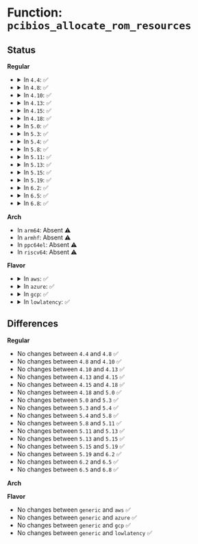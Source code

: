 # Function: <code>pcibios_allocate_rom_resources</code>

## Status
<b>Regular</b>
<ul>
<li>
<details>
<summary>In <code>4.4</code>: ✅</summary>

```c
void pcibios_allocate_rom_resources(struct pci_bus *bus);
```

**Collision:** Unique Static

**Inline:** No

**Transformation:** False

**Instances:**

```
In arch/x86/pci/i386.c (ffffffff816f5ff0)
Location: arch/x86/pci/i386.c:340
Inline: False
Direct callers:
  - arch/x86/pci/i386.c:pcibios_allocate_rom_resources
  - arch/x86/pci/i386.c:pcibios_assign_resources
  - arch/x86/pci/i386.c:pcibios_resource_survey_bus
```
**Symbols:**

```
ffffffff816f5ff0-ffffffff816f606e: pcibios_allocate_rom_resources (STB_LOCAL)
```
</details>
</li>
<li>
<details>
<summary>In <code>4.8</code>: ✅</summary>

```c
void pcibios_allocate_rom_resources(struct pci_bus *bus);
```

**Collision:** Unique Static

**Inline:** No

**Transformation:** False

**Instances:**

```
In arch/x86/pci/i386.c (ffffffff8175acb0)
Location: arch/x86/pci/i386.c:340
Inline: False
Direct callers:
  - arch/x86/pci/i386.c:pcibios_resource_survey_bus
  - arch/x86/pci/i386.c:pcibios_assign_resources
  - arch/x86/pci/i386.c:pcibios_allocate_rom_resources
```
**Symbols:**

```
ffffffff8175acb0-ffffffff8175ad2e: pcibios_allocate_rom_resources (STB_LOCAL)
```
</details>
</li>
<li>
<details>
<summary>In <code>4.10</code>: ✅</summary>

```c
void pcibios_allocate_rom_resources(struct pci_bus *bus);
```

**Collision:** Unique Static

**Inline:** No

**Transformation:** False

**Instances:**

```
In arch/x86/pci/i386.c (ffffffff81787210)
Location: arch/x86/pci/i386.c:340
Inline: False
Direct callers:
  - arch/x86/pci/i386.c:pcibios_resource_survey_bus
  - arch/x86/pci/i386.c:pcibios_assign_resources
  - arch/x86/pci/i386.c:pcibios_allocate_rom_resources
```
**Symbols:**

```
ffffffff81787210-ffffffff8178728e: pcibios_allocate_rom_resources (STB_LOCAL)
```
</details>
</li>
<li>
<details>
<summary>In <code>4.13</code>: ✅</summary>

```c
void pcibios_allocate_rom_resources(struct pci_bus *bus);
```

**Collision:** Unique Static

**Inline:** No

**Transformation:** False

**Instances:**

```
In arch/x86/pci/i386.c (ffffffff817a6410)
Location: arch/x86/pci/i386.c:340
Inline: False
Direct callers:
  - arch/x86/pci/i386.c:pcibios_resource_survey_bus
  - arch/x86/pci/i386.c:pcibios_assign_resources
  - arch/x86/pci/i386.c:pcibios_allocate_rom_resources
```
**Symbols:**

```
ffffffff817a6410-ffffffff817a6490: pcibios_allocate_rom_resources (STB_LOCAL)
```
</details>
</li>
<li>
<details>
<summary>In <code>4.15</code>: ✅</summary>

```c
void pcibios_allocate_rom_resources(struct pci_bus *bus);
```

**Collision:** Unique Static

**Inline:** No

**Transformation:** False

**Instances:**

```
In arch/x86/pci/i386.c (ffffffff8181d6b0)
Location: arch/x86/pci/i386.c:341
Inline: False
Direct callers:
  - arch/x86/pci/i386.c:pcibios_resource_survey_bus
  - arch/x86/pci/i386.c:pcibios_assign_resources
  - arch/x86/pci/i386.c:pcibios_allocate_rom_resources
```
**Symbols:**

```
ffffffff8181d6b0-ffffffff8181d730: pcibios_allocate_rom_resources (STB_LOCAL)
```
</details>
</li>
<li>
<details>
<summary>In <code>4.18</code>: ✅</summary>

```c
void pcibios_allocate_rom_resources(struct pci_bus *bus);
```

**Collision:** Unique Static

**Inline:** No

**Transformation:** False

**Instances:**

```
In arch/x86/pci/i386.c (ffffffff818678e0)
Location: arch/x86/pci/i386.c:341
Inline: False
Direct callers:
  - arch/x86/pci/i386.c:pcibios_resource_survey_bus
  - arch/x86/pci/i386.c:pcibios_assign_resources
  - arch/x86/pci/i386.c:pcibios_allocate_rom_resources
```
**Symbols:**

```
ffffffff818678e0-ffffffff8186795e: pcibios_allocate_rom_resources (STB_LOCAL)
```
</details>
</li>
<li>
<details>
<summary>In <code>5.0</code>: ✅</summary>

```c
void pcibios_allocate_rom_resources(struct pci_bus *bus);
```

**Collision:** Unique Static

**Inline:** No

**Transformation:** False

**Instances:**

```
In arch/x86/pci/i386.c (ffffffff81887920)
Location: arch/x86/pci/i386.c:341
Inline: False
Direct callers:
  - arch/x86/pci/i386.c:pcibios_resource_survey_bus
  - arch/x86/pci/i386.c:pcibios_assign_resources
  - arch/x86/pci/i386.c:pcibios_allocate_rom_resources
```
**Symbols:**

```
ffffffff81887920-ffffffff8188799e: pcibios_allocate_rom_resources (STB_LOCAL)
```
</details>
</li>
<li>
<details>
<summary>In <code>5.3</code>: ✅</summary>

```c
void pcibios_allocate_rom_resources(struct pci_bus *bus);
```

**Collision:** Unique Static

**Inline:** No

**Transformation:** False

**Instances:**

```
In arch/x86/pci/i386.c (ffffffff818d2290)
Location: arch/x86/pci/i386.c:341
Inline: False
Direct callers:
  - arch/x86/pci/i386.c:pcibios_resource_survey_bus
  - arch/x86/pci/i386.c:pcibios_assign_resources
  - arch/x86/pci/i386.c:pcibios_allocate_rom_resources
```
**Symbols:**

```
ffffffff818d2290-ffffffff818d230e: pcibios_allocate_rom_resources (STB_LOCAL)
```
</details>
</li>
<li>
<details>
<summary>In <code>5.4</code>: ✅</summary>

```c
void pcibios_allocate_rom_resources(struct pci_bus *bus);
```

**Collision:** Unique Static

**Inline:** No

**Transformation:** False

**Instances:**

```
In arch/x86/pci/i386.c (ffffffff81904640)
Location: arch/x86/pci/i386.c:341
Inline: False
Direct callers:
  - arch/x86/pci/i386.c:pcibios_resource_survey_bus
  - arch/x86/pci/i386.c:pcibios_assign_resources
  - arch/x86/pci/i386.c:pcibios_allocate_rom_resources
```
**Symbols:**

```
ffffffff81904640-ffffffff819046be: pcibios_allocate_rom_resources (STB_LOCAL)
```
</details>
</li>
<li>
<details>
<summary>In <code>5.8</code>: ✅</summary>

```c
void pcibios_allocate_rom_resources(struct pci_bus *bus);
```

**Collision:** Unique Static

**Inline:** No

**Transformation:** False

**Instances:**

```
In arch/x86/pci/i386.c (ffffffff81bb4980)
Location: arch/x86/pci/i386.c:341
Inline: False
Direct callers:
  - arch/x86/pci/i386.c:pcibios_resource_survey_bus
  - arch/x86/pci/i386.c:pcibios_assign_resources
  - arch/x86/pci/i386.c:pcibios_allocate_rom_resources
```
**Symbols:**

```
ffffffff81bb4980-ffffffff81bb49fe: pcibios_allocate_rom_resources (STB_LOCAL)
```
</details>
</li>
<li>
<details>
<summary>In <code>5.11</code>: ✅</summary>

```c
void pcibios_allocate_rom_resources(struct pci_bus *bus);
```

**Collision:** Unique Static

**Inline:** No

**Transformation:** False

**Instances:**

```
In arch/x86/pci/i386.c (ffffffff81bc9be0)
Location: arch/x86/pci/i386.c:341
Inline: False
Direct callers:
  - arch/x86/pci/i386.c:pcibios_resource_survey_bus
  - arch/x86/pci/i386.c:pcibios_assign_resources
  - arch/x86/pci/i386.c:pcibios_allocate_rom_resources
```
**Symbols:**

```
ffffffff81bc9be0-ffffffff81bc9c5e: pcibios_allocate_rom_resources (STB_LOCAL)
```
</details>
</li>
<li>
<details>
<summary>In <code>5.13</code>: ✅</summary>

```c
void pcibios_allocate_rom_resources(struct pci_bus *bus);
```

**Collision:** Unique Static

**Inline:** No

**Transformation:** False

**Instances:**

```
In arch/x86/pci/i386.c (ffffffff81bbd510)
Location: arch/x86/pci/i386.c:341
Inline: False
Direct callers:
  - arch/x86/pci/i386.c:pcibios_resource_survey_bus
  - arch/x86/pci/i386.c:pcibios_assign_resources
  - arch/x86/pci/i386.c:pcibios_allocate_rom_resources
```
**Symbols:**

```
ffffffff81bbd510-ffffffff81bbd58e: pcibios_allocate_rom_resources (STB_LOCAL)
```
</details>
</li>
<li>
<details>
<summary>In <code>5.15</code>: ✅</summary>

```c
void pcibios_allocate_rom_resources(struct pci_bus *bus);
```

**Collision:** Unique Static

**Inline:** No

**Transformation:** False

**Instances:**

```
In arch/x86/pci/i386.c (ffffffff81c8d400)
Location: arch/x86/pci/i386.c:341
Inline: False
Direct callers:
  - arch/x86/pci/i386.c:pcibios_resource_survey_bus
  - arch/x86/pci/i386.c:pcibios_assign_resources
  - arch/x86/pci/i386.c:pcibios_allocate_rom_resources
```
**Symbols:**

```
ffffffff81c8d400-ffffffff81c8d47e: pcibios_allocate_rom_resources (STB_LOCAL)
```
</details>
</li>
<li>
<details>
<summary>In <code>5.19</code>: ✅</summary>

```c
void pcibios_allocate_rom_resources(struct pci_bus *bus);
```

**Collision:** Unique Static

**Inline:** No

**Transformation:** False

**Instances:**

```
In arch/x86/pci/i386.c (ffffffff81e3c2d0)
Location: arch/x86/pci/i386.c:341
Inline: False
Direct callers:
  - arch/x86/pci/i386.c:pcibios_resource_survey_bus
  - arch/x86/pci/i386.c:pcibios_assign_resources
  - arch/x86/pci/i386.c:pcibios_allocate_rom_resources
```
**Symbols:**

```
ffffffff81e3c2d0-ffffffff81e3c358: pcibios_allocate_rom_resources (STB_LOCAL)
```
</details>
</li>
<li>
<details>
<summary>In <code>6.2</code>: ✅</summary>

```c
void pcibios_allocate_rom_resources(struct pci_bus *bus);
```

**Collision:** Unique Static

**Inline:** No

**Transformation:** False

**Instances:**

```
In arch/x86/pci/i386.c (ffffffff82015440)
Location: arch/x86/pci/i386.c:341
Inline: False
Direct callers:
  - arch/x86/pci/i386.c:pcibios_resource_survey_bus
  - arch/x86/pci/i386.c:pcibios_assign_resources
  - arch/x86/pci/i386.c:pcibios_allocate_rom_resources
```
**Symbols:**

```
ffffffff82015440-ffffffff820154c8: pcibios_allocate_rom_resources (STB_LOCAL)
```
</details>
</li>
<li>
<details>
<summary>In <code>6.5</code>: ✅</summary>

```c
void pcibios_allocate_rom_resources(struct pci_bus *bus);
```

**Collision:** Unique Static

**Inline:** No

**Transformation:** False

**Instances:**

```
In arch/x86/pci/i386.c (ffffffff82095790)
Location: arch/x86/pci/i386.c:341
Inline: False
Direct callers:
  - arch/x86/pci/i386.c:pcibios_resource_survey_bus
  - arch/x86/pci/i386.c:pcibios_assign_resources
  - arch/x86/pci/i386.c:pcibios_allocate_rom_resources
```
**Symbols:**

```
ffffffff82095790-ffffffff82095818: pcibios_allocate_rom_resources (STB_LOCAL)
```
</details>
</li>
<li>
<details>
<summary>In <code>6.8</code>: ✅</summary>

```c
void pcibios_allocate_rom_resources(struct pci_bus *bus);
```

**Collision:** Unique Static

**Inline:** No

**Transformation:** False

**Instances:**

```
In arch/x86/pci/i386.c (ffffffff8216cc70)
Location: arch/x86/pci/i386.c:341
Inline: False
Direct callers:
  - arch/x86/pci/i386.c:pcibios_resource_survey_bus
  - arch/x86/pci/i386.c:pcibios_assign_resources
  - arch/x86/pci/i386.c:pcibios_allocate_rom_resources
```
**Symbols:**

```
ffffffff8216cc70-ffffffff8216ccf8: pcibios_allocate_rom_resources (STB_LOCAL)
```
</details>
</li>
</ul>
<b>Arch</b>
<ul>
<li>
In <code>arm64</code>: Absent ⚠️
</li>
<li>
In <code>armhf</code>: Absent ⚠️
</li>
<li>
In <code>ppc64el</code>: Absent ⚠️
</li>
<li>
In <code>riscv64</code>: Absent ⚠️
</li>
</ul>
<b>Flavor</b>
<ul>
<li>
<details>
<summary>In <code>aws</code>: ✅</summary>

```c
void pcibios_allocate_rom_resources(struct pci_bus *bus);
```

**Collision:** Unique Static

**Inline:** No

**Transformation:** False

**Instances:**

```
In arch/x86/pci/i386.c (ffffffff818a3a70)
Location: arch/x86/pci/i386.c:341
Inline: False
Direct callers:
  - arch/x86/pci/i386.c:pcibios_resource_survey_bus
  - arch/x86/pci/i386.c:pcibios_assign_resources
  - arch/x86/pci/i386.c:pcibios_allocate_rom_resources
```
**Symbols:**

```
ffffffff818a3a70-ffffffff818a3aee: pcibios_allocate_rom_resources (STB_LOCAL)
```
</details>
</li>
<li>
<details>
<summary>In <code>azure</code>: ✅</summary>

```c
void pcibios_allocate_rom_resources(struct pci_bus *bus);
```

**Collision:** Unique Static

**Inline:** No

**Transformation:** False

**Instances:**

```
In arch/x86/pci/i386.c (ffffffff8185f1e0)
Location: arch/x86/pci/i386.c:341
Inline: False
Direct callers:
  - arch/x86/pci/i386.c:pcibios_resource_survey_bus
  - arch/x86/pci/i386.c:pcibios_assign_resources
  - arch/x86/pci/i386.c:pcibios_allocate_rom_resources
```
**Symbols:**

```
ffffffff8185f1e0-ffffffff8185f25e: pcibios_allocate_rom_resources (STB_LOCAL)
```
</details>
</li>
<li>
<details>
<summary>In <code>gcp</code>: ✅</summary>

```c
void pcibios_allocate_rom_resources(struct pci_bus *bus);
```

**Collision:** Unique Static

**Inline:** No

**Transformation:** False

**Instances:**

```
In arch/x86/pci/i386.c (ffffffff818f5060)
Location: arch/x86/pci/i386.c:341
Inline: False
Direct callers:
  - arch/x86/pci/i386.c:pcibios_resource_survey_bus
  - arch/x86/pci/i386.c:pcibios_assign_resources
  - arch/x86/pci/i386.c:pcibios_allocate_rom_resources
```
**Symbols:**

```
ffffffff818f5060-ffffffff818f50de: pcibios_allocate_rom_resources (STB_LOCAL)
```
</details>
</li>
<li>
<details>
<summary>In <code>lowlatency</code>: ✅</summary>

```c
void pcibios_allocate_rom_resources(struct pci_bus *bus);
```

**Collision:** Unique Static

**Inline:** No

**Transformation:** False

**Instances:**

```
In arch/x86/pci/i386.c (ffffffff81916100)
Location: arch/x86/pci/i386.c:341
Inline: False
Direct callers:
  - arch/x86/pci/i386.c:pcibios_resource_survey_bus
  - arch/x86/pci/i386.c:pcibios_assign_resources
  - arch/x86/pci/i386.c:pcibios_allocate_rom_resources
```
**Symbols:**

```
ffffffff81916100-ffffffff8191617e: pcibios_allocate_rom_resources (STB_LOCAL)
```
</details>
</li>
</ul>

## Differences
<b>Regular</b>
<ul>
<li>
No changes between <code>4.4</code> and <code>4.8</code> ✅
</li>
<li>
No changes between <code>4.8</code> and <code>4.10</code> ✅
</li>
<li>
No changes between <code>4.10</code> and <code>4.13</code> ✅
</li>
<li>
No changes between <code>4.13</code> and <code>4.15</code> ✅
</li>
<li>
No changes between <code>4.15</code> and <code>4.18</code> ✅
</li>
<li>
No changes between <code>4.18</code> and <code>5.0</code> ✅
</li>
<li>
No changes between <code>5.0</code> and <code>5.3</code> ✅
</li>
<li>
No changes between <code>5.3</code> and <code>5.4</code> ✅
</li>
<li>
No changes between <code>5.4</code> and <code>5.8</code> ✅
</li>
<li>
No changes between <code>5.8</code> and <code>5.11</code> ✅
</li>
<li>
No changes between <code>5.11</code> and <code>5.13</code> ✅
</li>
<li>
No changes between <code>5.13</code> and <code>5.15</code> ✅
</li>
<li>
No changes between <code>5.15</code> and <code>5.19</code> ✅
</li>
<li>
No changes between <code>5.19</code> and <code>6.2</code> ✅
</li>
<li>
No changes between <code>6.2</code> and <code>6.5</code> ✅
</li>
<li>
No changes between <code>6.5</code> and <code>6.8</code> ✅
</li>
</ul>
<b>Arch</b>
<ul>
</ul>
<b>Flavor</b>
<ul>
<li>
No changes between <code>generic</code> and <code>aws</code> ✅
</li>
<li>
No changes between <code>generic</code> and <code>azure</code> ✅
</li>
<li>
No changes between <code>generic</code> and <code>gcp</code> ✅
</li>
<li>
No changes between <code>generic</code> and <code>lowlatency</code> ✅
</li>
</ul>
